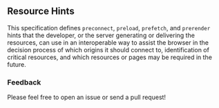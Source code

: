 ## Resource Hints

This specification defines <code>preconnect</code>, <code>preload</code>, <code>prefetch</code>, and <code>prerender</code> hints that the developer, or the server generating or delivering the resources, can use in an interoperable way to assist the browser in the decision process of which origins it should connect to, identification of critical resources, and which resources or pages may be required in the future.


### Feedback

Please feel free to open an issue or send a pull request!
